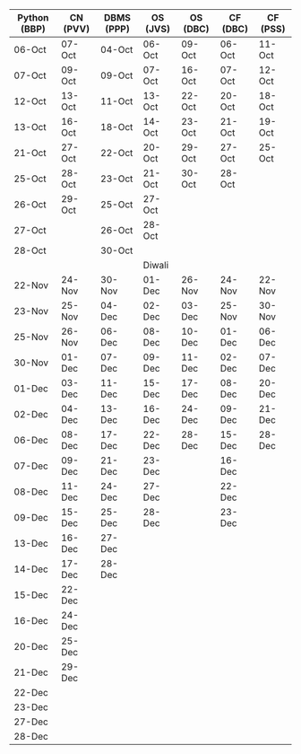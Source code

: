 |Python (BBP)|CN (PVV)|DBMS (PPP)|OS (JVS)|OS (DBC)|CF (DBC)|CF (PSS)|
|-|-|-|-|-|-|-|
06-Oct|07-Oct|04-Oct|06-Oct|09-Oct|06-Oct|11-Oct
07-Oct|09-Oct|09-Oct|07-Oct|16-Oct|07-Oct|12-Oct
12-Oct|13-Oct|11-Oct|13-Oct|22-Oct|20-Oct|18-Oct
13-Oct|16-Oct|18-Oct|14-Oct|23-Oct|21-Oct|19-Oct
21-Oct|27-Oct|22-Oct|20-Oct|29-Oct|27-Oct|25-Oct
25-Oct|28-Oct|23-Oct|21-Oct|30-Oct|28-Oct|
26-Oct|29-Oct|25-Oct|27-Oct|||
27-Oct||26-Oct|28-Oct|||
28-Oct||30-Oct||||
||||Diwali|||
22-Nov|24-Nov|30-Nov|01-Dec|26-Nov|24-Nov|22-Nov
23-Nov|25-Nov|04-Dec|02-Dec|03-Dec|25-Nov|30-Nov
25-Nov|26-Nov|06-Dec|08-Dec|10-Dec|01-Dec|06-Dec
30-Nov|01-Dec|07-Dec|09-Dec|11-Dec|02-Dec|07-Dec
01-Dec|03-Dec|11-Dec|15-Dec|17-Dec|08-Dec|20-Dec
02-Dec|04-Dec|13-Dec|16-Dec|24-Dec|09-Dec|21-Dec
06-Dec|08-Dec|17-Dec|22-Dec|28-Dec|15-Dec|28-Dec
07-Dec|09-Dec|21-Dec|23-Dec||16-Dec|
08-Dec|11-Dec|24-Dec|27-Dec||22-Dec|
09-Dec|15-Dec|25-Dec|28-Dec||23-Dec|
13-Dec|16-Dec|27-Dec||||
14-Dec|17-Dec|28-Dec||||
15-Dec|22-Dec|||||
16-Dec|24-Dec|||||
20-Dec|25-Dec|||||
21-Dec|29-Dec|||||
22-Dec||||||
23-Dec||||||
27-Dec||||||
28-Dec||||||
